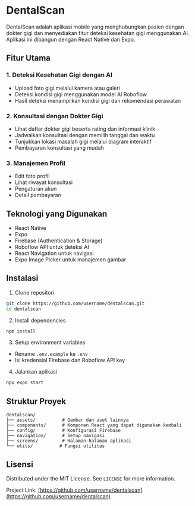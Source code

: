 # DentalScan

DentalScan adalah aplikasi mobile yang menghubungkan pasien dengan dokter gigi dan menyediakan fitur deteksi kesehatan gigi menggunakan AI. Aplikasi ini dibangun dengan React Native dan Expo.

## Fitur Utama

### 1. Deteksi Kesehatan Gigi dengan AI
- Upload foto gigi melalui kamera atau galeri
- Deteksi kondisi gigi menggunakan model AI Roboflow
- Hasil deteksi menampilkan kondisi gigi dan rekomendasi perawatan

### 2. Konsultasi dengan Dokter Gigi
- Lihat daftar dokter gigi beserta rating dan informasi klinik
- Jadwalkan konsultasi dengan memilih tanggal dan waktu
- Tunjukkan lokasi masalah gigi melalui diagram interaktif
- Pembayaran konsultasi yang mudah

### 3. Manajemen Profil
- Edit foto profil
- Lihat riwayat konsultasi
- Pengaturan akun
- Detail pembayaran

## Teknologi yang Digunakan

- React Native
- Expo
- Firebase (Authentication & Storage)
- Roboflow API untuk deteksi AI
- React Navigation untuk navigasi
- Expo Image Picker untuk manajemen gambar

## Instalasi

1. Clone repositori
```bash
git clone https://github.com/username/dentalscan.git
cd dentalscan
```

2. Install dependencies
```bash
npm install
```

3. Setup environment variables
- Rename `.env.example` ke `.env`
- Isi kredensial Firebase dan Roboflow API key

4. Jalankan aplikasi
```bash
npx expo start
```

## Struktur Proyek

```
dentalscan/
├── assets/          # Gambar dan aset lainnya
├── components/      # Komponen React yang dapat digunakan kembali
├── config/          # Konfigurasi Firebase
├── navigation/      # Setup navigasi
├── screens/         # Halaman-halaman aplikasi
└── utils/          # Fungsi utilitas
```

## Lisensi

Distributed under the MIT License. See `LICENSE` for more information.


Project Link: [https://github.com/username/dentalscan](https://github.com/username/dentalscan)
